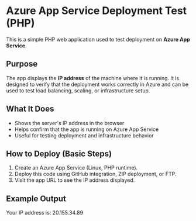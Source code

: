 # Azure App Service Deployment Test (PHP)

This is a simple PHP web application used to test deployment on **Azure App Service**.

## Purpose

The app displays the **IP address** of the machine where it is running. It is designed to verify that the deployment works correctly in Azure and can be used to test load balancing, scaling, or infrastructure setup.

## What It Does

- Shows the server's IP address in the browser
- Helps confirm that the app is running on Azure App Service
- Useful for testing deployment and infrastructure behavior

## How to Deploy (Basic Steps)

1. Create an Azure App Service (Linux, PHP runtime).
2. Deploy this code using GitHub integration, ZIP deployment, or FTP.
3. Visit the app URL to see the IP address displayed.

## Example Output
Your IP address is: 20.155.34.89
